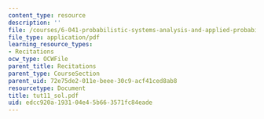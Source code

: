 ```yaml
---
content_type: resource
description: ''
file: /courses/6-041-probabilistic-systems-analysis-and-applied-probability-spring-2006/edcc920a193104e45b663571fc84eade_tut11_sol.pdf
file_type: application/pdf
learning_resource_types:
- Recitations
ocw_type: OCWFile
parent_title: Recitations
parent_type: CourseSection
parent_uid: 72e75de2-011e-beee-30c9-acf41ced8ab8
resourcetype: Document
title: tut11_sol.pdf
uid: edcc920a-1931-04e4-5b66-3571fc84eade
---
```

